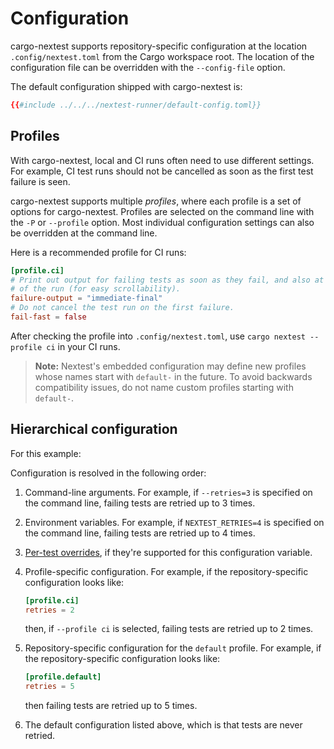 # Configuration

cargo-nextest supports repository-specific configuration at the location `.config/nextest.toml` from the Cargo workspace root. The location of the configuration file can be overridden with the `--config-file` option.

The default configuration shipped with cargo-nextest is:

```toml
{{#include ../../../nextest-runner/default-config.toml}}
```

## Profiles

With cargo-nextest, local and CI runs often need to use different settings. For example, CI test runs should not be cancelled as soon as the first test failure is seen.

cargo-nextest supports multiple *profiles*, where each profile is a set of options for cargo-nextest. Profiles are selected on the command line with the `-P` or `--profile` option. Most individual configuration settings can also be overridden at the command line.

Here is a recommended profile for CI runs:

```toml
[profile.ci]
# Print out output for failing tests as soon as they fail, and also at the end
# of the run (for easy scrollability).
failure-output = "immediate-final"
# Do not cancel the test run on the first failure.
fail-fast = false
```

After checking the profile into `.config/nextest.toml`, use `cargo nextest --profile ci` in your CI runs.

> **Note:** Nextest's embedded configuration may define new profiles whose names start with `default-` in the future. To avoid backwards compatibility issues, do not name custom profiles starting with `default-`.

## Hierarchical configuration

For this example:

Configuration is resolved in the following order:
1. Command-line arguments. For example, if `--retries=3` is specified on the command line, failing tests are retried up to 3 times.
2. Environment variables. For example, if `NEXTEST_RETRIES=4` is specified on the command line, failing tests are retried up to 4 times.
3. [Per-test overrides](per-test-overrides.md), if they're supported for this configuration variable.
4. Profile-specific configuration. For example, if the repository-specific configuration looks like:
    ```toml
    [profile.ci]
    retries = 2
    ```

    then, if `--profile ci` is selected, failing tests are retried up to 2 times.
5. Repository-specific configuration for the `default` profile. For example, if the repository-specific configuration looks like:
    ```toml
    [profile.default]
    retries = 5
    ```
    then failing tests are retried up to 5 times.
6. The default configuration listed above, which is that tests are never retried.
